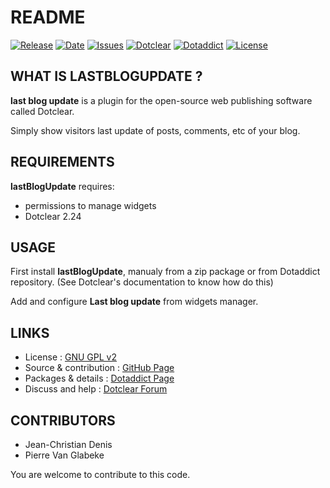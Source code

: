 # README

[![Release](https://img.shields.io/github/v/release/JcDenis/lastBlogUpdate)](https://github.com/JcDenis/lastBlogUpdate/releases)
[![Date](https://img.shields.io/github/release-date/JcDenis/lastBlogUpdate)](https://github.com/JcDenis/lastBlogUpdate/releases)
[![Issues](https://img.shields.io/github/issues/JcDenis/lastBlogUpdate)](https://github.com/JcDenis/lastBlogUpdate/issues)
[![Dotclear](https://img.shields.io/badge/dotclear-v2.24-blue.svg)](https://fr.dotclear.org/download)
[![Dotaddict](https://img.shields.io/badge/dotaddict-official-green.svg)](https://plugins.dotaddict.org/dc2/details/lastBlogUpdate)
[![License](https://img.shields.io/github/license/JcDenis/lastBlogUpdate)](https://github.com/JcDenis/lastBlogUpdate/blob/master/LICENSE)

## WHAT IS LASTBLOGUPDATE ?

**last blog update** is a plugin for the open-source 
web publishing software called Dotclear.

Simply show visitors last update of posts, comments, etc of your blog.

## REQUIREMENTS

 **lastBlogUpdate** requires: 

  * permissions to manage widgets
  * Dotclear 2.24

## USAGE

First install **lastBlogUpdate**, manualy from a zip package or from 
Dotaddict repository. (See Dotclear's documentation to know how do this)

Add and configure **Last blog update** from widgets manager.

## LINKS

 * License : [GNU GPL v2](https://www.gnu.org/licenses/old-licenses/lgpl-2.0.html)
 * Source & contribution : [GitHub Page](https://github.com/JcDenis/lastBlogUpdate)
 * Packages & details : [Dotaddict Page](https://plugins.dotaddict.org/dc2/details/lastBlogUpdate)
 * Discuss and help : [Dotclear Forum](ttp://forum.dotclear.org/viewtopic.php?pid=332950#p332950)

## CONTRIBUTORS

 * Jean-Christian Denis
 * Pierre Van Glabeke

 You are welcome to contribute to this code.